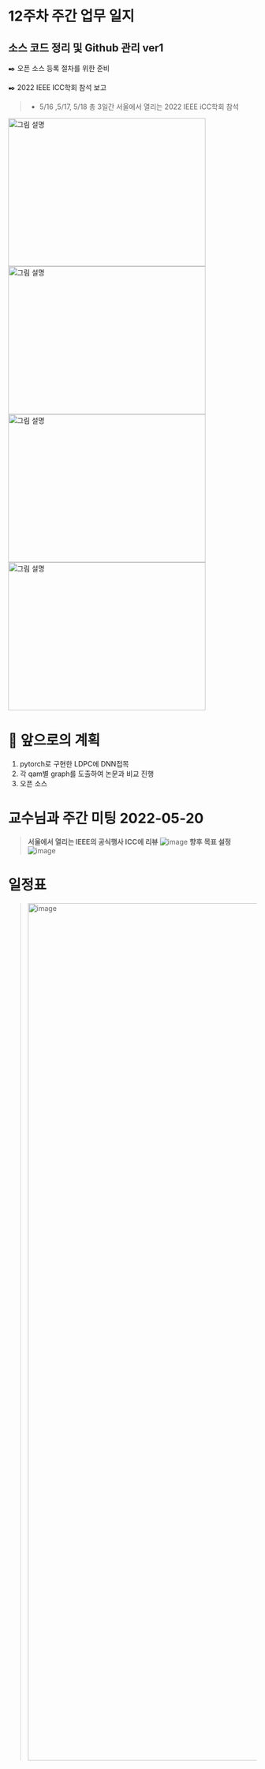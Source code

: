 # 12주차 주간 업무 일지 
## 소스 코드 정리 및 Github 관리 ver1
✒️  오픈 소스 등록 절차를 위한 준비

✒️  2022 IEEE ICC학회 참석 보고  
> + 5/16 ,5/17, 5/18 총 3일간 서울에서 열리는 2022 IEEE iCC학회 참석 
<img src="https://user-images.githubusercontent.com/45085563/170338895-8c88205d-7ae5-4042-b794-6b67ce6ca7e1.JPEG" width="400" height="300" alt="그림 설명" />

<img src="https://user-images.githubusercontent.com/45085563/170337350-e4b089e2-f93b-4949-b61d-678964c8bbfa.JPEG" width="400" height="300" alt="그림 설명" />

<img src="https://user-images.githubusercontent.com/45085563/170338323-f7dc9ac8-c47a-4693-8f3c-c0b1a2ba2d17.JPEG" width="400" height="300" alt="그림 설명" />

<img src="https://user-images.githubusercontent.com/45085563/170337773-321116d6-2e17-4b94-8d2d-f4646b0de175.JPG" width="400" height="300" alt="그림 설명" />



# 🥅  앞으로의 계획
1. pytorch로 구현한 LDPC에 DNN접목 
2. 각 qam별 graph를 도출하여 논문과 비교 진행
3. 오픈 소스 


# 교수님과 주간 미팅 2022-05-20
> **서울에서 열리는 IEEE의 공식행사 ICC에 리뷰**
>![image](https://user-images.githubusercontent.com/45085563/170342784-aec49f4e-fd63-4d85-a0cd-eb17338ad6a2.png)
 **향후 목표 설정**
>![image](https://user-images.githubusercontent.com/45085563/170342723-b6368ec6-c9ab-4040-bc67-3f0cccdb2dfd.png)

# 일정표 
> <img width="1738" alt="image" src="https://user-images.githubusercontent.com/45085563/170345188-baa988f7-be57-4cc5-8fa4-b22d796b269d.png">


